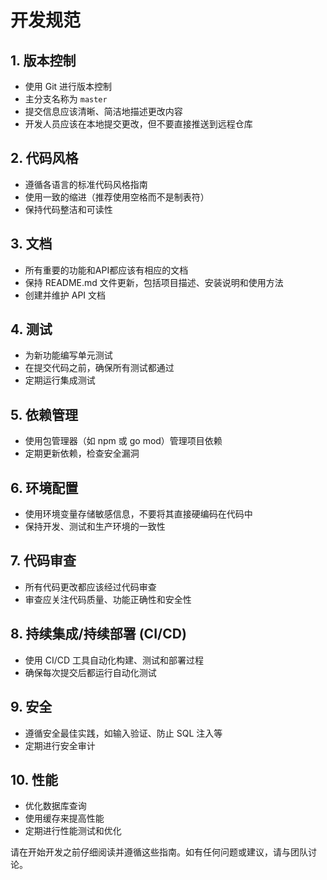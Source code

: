 # 开发规范

## 1. 版本控制
- 使用 Git 进行版本控制
- 主分支名称为 `master`
- 提交信息应该清晰、简洁地描述更改内容
- 开发人员应该在本地提交更改，但不要直接推送到远程仓库

## 2. 代码风格
- 遵循各语言的标准代码风格指南
- 使用一致的缩进（推荐使用空格而不是制表符）
- 保持代码整洁和可读性

## 3. 文档
- 所有重要的功能和API都应该有相应的文档
- 保持 README.md 文件更新，包括项目描述、安装说明和使用方法
- 创建并维护 API 文档

## 4. 测试
- 为新功能编写单元测试
- 在提交代码之前，确保所有测试都通过
- 定期运行集成测试

## 5. 依赖管理
- 使用包管理器（如 npm 或 go mod）管理项目依赖
- 定期更新依赖，检查安全漏洞

## 6. 环境配置
- 使用环境变量存储敏感信息，不要将其直接硬编码在代码中
- 保持开发、测试和生产环境的一致性

## 7. 代码审查
- 所有代码更改都应该经过代码审查
- 审查应关注代码质量、功能正确性和安全性

## 8. 持续集成/持续部署 (CI/CD)
- 使用 CI/CD 工具自动化构建、测试和部署过程
- 确保每次提交后都运行自动化测试

## 9. 安全
- 遵循安全最佳实践，如输入验证、防止 SQL 注入等
- 定期进行安全审计

## 10. 性能
- 优化数据库查询
- 使用缓存来提高性能
- 定期进行性能测试和优化

请在开始开发之前仔细阅读并遵循这些指南。如有任何问题或建议，请与团队讨论。
